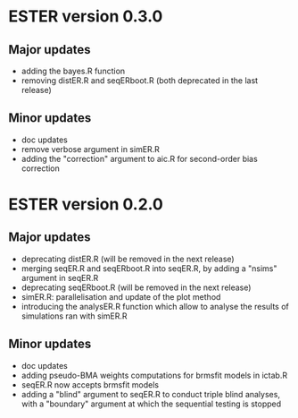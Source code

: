 # ESTER version 0.3.0

## Major updates

* adding the bayes.R function
* removing distER.R and seqERboot.R (both deprecated in the last release)

## Minor updates

* doc updates
* remove verbose argument in simER.R
* adding the "correction" argument to aic.R for second-order bias correction

# ESTER version 0.2.0

## Major updates

* deprecating distER.R (will be removed in the next release)
* merging seqER.R and seqERboot.R into seqER.R, by adding a "nsims" argument in seqER.R
* deprecating seqERboot.R (will be removed in the next release)
* simER.R: parallelisation and update of the plot method
* introducing the analysER.R function which allow to analyse the results of simulations ran with simER.R

## Minor updates

* doc updates
* adding pseudo-BMA weights computations for brmsfit models in ictab.R
* seqER.R now accepts brmsfit models
* adding a "blind" argument to seqER.R to conduct triple blind analyses, with a "boundary" argument at which the sequential testing is stopped
